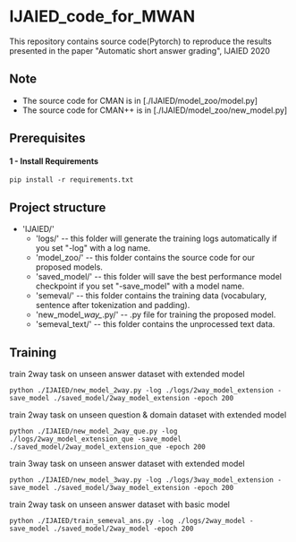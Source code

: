 # IJAIED_code_for_MWAN

This repository contains source code(Pytorch) to reproduce the results presented in the paper "Automatic short answer grading", IJAIED 2020

## Note
- The source code for CMAN is in [./IJAIED/model_zoo/model.py]
- The source code for CMAN++ is in [./IJAIED/model_zoo/new_model.py]

## Prerequisites
#### 1 - Install Requirements
```
pip install -r requirements.txt
```

## Project structure
* 'IJAIED/'
    * 'logs/' -- this folder will generate the training logs automatically if you set "-log" with a log name.
    * 'model_zoo/' -- this folder contains the source code for our proposed models.
    * 'saved_model/' -- this folder will save the best performance model checkpoint if you set "-save_model" with a model name.
    * 'semeval/' -- this folder contains the training data (vocabulary, sentence after tokenization and padding).
    * 'new_model_*way_*.py/' -- .py file for training the proposed model.
    * 'semeval_text/' -- this folder contains the unprocessed text data.


## Training
train 2way task on unseen answer dataset with extended model
```
python ./IJAIED/new_model_2way.py -log ./logs/2way_model_extension -save_model ./saved_model/2way_model_extension -epoch 200
```

train 2way task on unseen question & domain dataset with extended model
```
python ./IJAIED/new_model_2way_que.py -log ./logs/2way_model_extension_que -save_model ./saved_model/2way_model_extension_que -epoch 200
```

train 3way task on unseen answer dataset with extended model
```
python ./IJAIED/new_model_3way.py -log ./logs/3way_model_extension -save_model ./saved_model/3way_model_extension -epoch 200
```

train 2way task on unseen answer dataset with basic model
```
python ./IJAIED/train_semeval_ans.py -log ./logs/2way_model -save_model ./saved_model/2way_model -epoch 200
```
